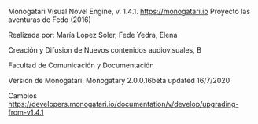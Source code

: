 
Monogatari Visual Novel Engine, v. 1.4.1. https://monogatari.io Proyecto las aventuras de Fedo (2016)

Realizada por: María Lopez Soler, Fede Yedra, Elena

Creación y Difusion de Nuevos contenidos audiovisuales, B

Facultad de Comunicación y Documentación 


Versíon de Monogatari:   Monogatary 2.0.0.16beta  updated 16/7/2020 

Cambios https://developers.monogatari.io/documentation/v/develop/upgrading-from-v1.4.1 
